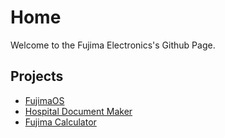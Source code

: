 # Home
Welcome to the Fujima Electronics's Github Page.

## Projects
- [FujimaOS]()
- [Hospital Document Maker]()
- [Fujima Calculator]()
